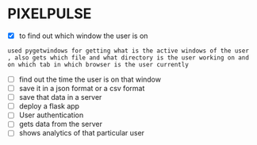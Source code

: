 # PIXELPULSE

* [X]  to find out which window the user is on

  `used pygetwindows for getting what is the active windows of the user  , also gets which file and what directory is the user working on and on which tab in which browser is the user currently `

* [ ] find out the time the user is on that window
* [ ] save it in a json format or a csv format
* [ ] save that data in a server
* [ ] deploy a flask app
* [ ] User authentication
* [ ] gets data from the server
* [ ] shows analytics of that particular user
